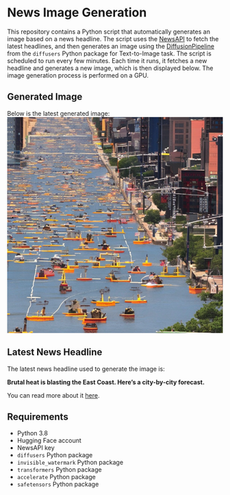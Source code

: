 # News Image Generation
This repository contains a Python script that automatically generates an image based on a news headline. The script uses the [NewsAPI](https://newsapi.org/) to fetch the latest headlines, and then generates an image using the [DiffusionPipeline](https://github.com/huggingface/diffusers) from the `diffusers` Python package for Text-to-Image task.
The script is scheduled to run every few minutes. Each time it runs, it fetches a new headline and generates a new image, which is then displayed below. The image generation process is performed on a GPU.

## Generated Image
Below is the latest generated image:
![Generated Image](image.png)

## Latest News Headline
The latest news headline used to generate the image is:

**Brutal heat is blasting the East Coast. Here’s a city-by-city forecast.**

You can read more about it [here](https://news.google.com/rss/articles/CBMiV2h0dHBzOi8vd3d3Lndhc2hpbmd0b25wb3N0LmNvbS93ZWF0aGVyLzIwMjQvMDcvMTUvaGVhdC13YXZlLWZvcmVjYXN0LWNpdGllcy1lYXN0LWNvYXN0L9IBAA?oc=5).

## Requirements
- Python 3.8
- Hugging Face account
- NewsAPI key
- `diffusers` Python package
- `invisible_watermark` Python package
- `transformers` Python package
- `accelerate` Python package
- `safetensors` Python package
